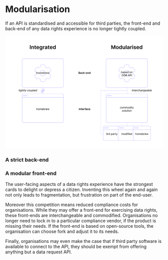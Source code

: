 # Modularisation

If an API is standardised and accessible for third parties, the front-end and back-end of any data rights experience is no longer tightly coupled. 

![](../.gitbook/assets/integrated-modularised-architecture-4x.png)

### A strict back-end



### A modular front-end

The user-facing aspects of a data rights experience have the strongest cards to delight or depress a citizen. Inventing this wheel again and again not only leads to fragmentation, but frustration on part of the end-user. 

Moreover this competition means reduced compliance costs for organisations. While they may offer a front-end for exercising data rights, these front-ends are interchangeable and commodified. Organisations no longer need to lock in to a particular compliance vendor, if the product is missing their needs. If the front-end is based on open-source tools, the organisation can choose fork and adjust it to its needs.

Finally, organisations may even make the case that if third party software is available to connect to the API, they should be exempt from offering anything but a data request API. 

